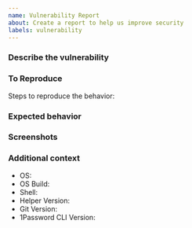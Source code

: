 ```yaml
---
name: Vulnerability Report
about: Create a report to help us improve security
labels: vulnerability
---
```


### Describe the vulnerability

<!-- A clear and concise description of what the vulnerability is. -->

### To Reproduce

Steps to reproduce the behavior:

<!--
1. Go to '...'
2. Click on '....'
3. Scroll down to '....'
4. See error
-->

### Expected behavior

<!-- A clear and concise description of what you expected to happen. -->

### Screenshots

 <!--If applicable, add screenshots to help explain your problem. -->

### Additional context

<!-- this 'git-credential-1password debug-info' command will help you -->
- OS: <!-- e.g. Ubuntu, Windows -->
- OS Build:  <!-- e.g. 20.04, 1809 -->
- Shell: <!-- e.g. bash, powershell -->
- Helper Version: <!-- e.g. 1.0.0 -->
- Git Version: <!-- e.g. 2.28.0 -->
- 1Password CLI Version: <!-- e.g. 1.5.0 -->

<!-- Add any other context about the problem here. -->
